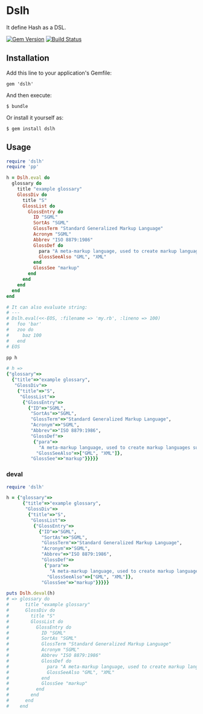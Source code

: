 # Dslh

It define Hash as a DSL.

[![Gem Version](https://badge.fury.io/rb/dslh.svg)](https://badge.fury.io/rb/dslh)
[![Build Status](https://travis-ci.org/winebarrel/dslh.svg?branch=master)](https://travis-ci.org/winebarrel/dslh)

## Installation

Add this line to your application's Gemfile:

    gem 'dslh'

And then execute:

    $ bundle

Or install it yourself as:

    $ gem install dslh

## Usage

```ruby
require 'dslh'
require 'pp'

h = Dslh.eval do
  glossary do
    title "example glossary"
    GlossDiv do
      title "S"
      GlossList do
        GlossEntry do
          ID "SGML"
          SortAs "SGML"
          GlossTerm "Standard Generalized Markup Language"
          Acronym "SGML"
          Abbrev "ISO 8879:1986"
          GlossDef do
            para "A meta-markup language, used to create markup languages such as DocBook."
            GlossSeeAlso "GML", "XML"
          end
          GlossSee "markup"
        end
      end
    end
  end
end

# It can also evaluate string:
# ---
# Dslh.eval(<<-EOS, :filename => 'my.rb', :lineno => 100)
#   foo 'bar'
#   zoo do
#     baz 100
#   end
# EOS

pp h
```

```ruby
# h =>
{"glossary"=>
  {"title"=>"example glossary",
   "GlossDiv"=>
    {"title"=>"S",
     "GlossList"=>
      {"GlossEntry"=>
        {"ID"=>"SGML",
         "SortAs"=>"SGML",
         "GlossTerm"=>"Standard Generalized Markup Language",
         "Acronym"=>"SGML",
         "Abbrev"=>"ISO 8879:1986",
         "GlossDef"=>
          {"para"=>
            "A meta-markup language, used to create markup languages such as DocBook.",
           "GlossSeeAlso"=>["GML", "XML"]},
         "GlossSee"=>"markup"}}}}}
```

### deval

```ruby
require 'dslh'

h = {"glossary"=>
      {"title"=>"example glossary",
       "GlossDiv"=>
        {"title"=>"S",
         "GlossList"=>
          {"GlossEntry"=>
            {"ID"=>"SGML",
             "SortAs"=>"SGML",
             "GlossTerm"=>"Standard Generalized Markup Language",
             "Acronym"=>"SGML",
             "Abbrev"=>"ISO 8879:1986",
             "GlossDef"=>
              {"para"=>
                "A meta-markup language, used to create markup languages such as DocBook.",
               "GlossSeeAlso"=>["GML", "XML"]},
             "GlossSee"=>"markup"}}}}}

puts Dslh.deval(h)
# => glossary do
#      title "example glossary"
#      GlossDiv do
#        title "S"
#        GlossList do
#          GlossEntry do
#            ID "SGML"
#            SortAs "SGML"
#            GlossTerm "Standard Generalized Markup Language"
#            Acronym "SGML"
#            Abbrev "ISO 8879:1986"
#            GlossDef do
#              para "A meta-markup language, used to create markup languages such as DocBook."
#              GlossSeeAlso "GML", "XML"
#            end
#            GlossSee "markup"
#          end
#        end
#      end
#    end
```
